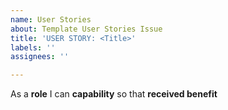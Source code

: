 ```yaml
---
name: User Stories
about: Template User Stories Issue
title: 'USER STORY: <Title>'
labels: ''
assignees: ''

---
```


As a **role** I can **capability** so that **received benefit**
